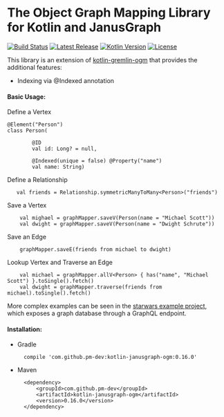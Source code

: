 # The Object Graph Mapping Library for Kotlin and JanusGraph

[![Build Status](https://travis-ci.org/pm-dev/kotlin-gremlin-ogm.svg?branch=master)](https://travis-ci.org/pm-dev/kotlin-gremlin-ogm)
[![Latest Release](https://img.shields.io/maven-metadata/v/http/central.maven.org/maven2/com/github/pm-dev/kotlin-janusgraph-ogm/maven-metadata.xml.svg)](http://central.maven.org/maven2/com/github/pm-dev/kotlin-janusgraph-ogm/)
[![Kotlin Version](https://img.shields.io/badge/kotlin-1.2.51-blue.svg)](http://kotlinlang.org/)
[![License](https://img.shields.io/badge/License-Apache%202.0-blue.svg)](http://www.apache.org/licenses/LICENSE-2.0)

This library is an extension of [kotlin-gremlin-ogm](https://github.com/pm-dev/kotlin-gremlin-ogm) that provides the
additional features:

- Indexing via @Indexed annotation


#### Basic Usage:

Define a Vertex

    @Element("Person")
    class Person(
    
            @ID
            val id: Long? = null,
               
            @Indexed(unique = false) @Property("name")
            val name: String)
    
Define a Relationship

       val friends = Relationship.symmetricManyToMany<Person>("friends")

Save a Vertex

        val mighael = graphMapper.saveV(Person(name = "Michael Scott"))
        val dwight = graphMapper.saveV(Person(name = "Dwight Schrute"))
        
Save an Edge

        graphMapper.saveE(friends from michael to dwight)
        
Lookup Vertex and Traverse an Edge

        val michael = graphMapper.allV<Person> { has("name", "Michael Scott") }.toSingle().fetch()      
        val dwight = graphMapper.traverse(friends from michael).toSingle().fetch()

More complex examples can be seen in the [starwars example project](https://github.com/pm-dev/kotlin-gremlin-ogm/tree/master/example/src/main/kotlin/starwars), 
which exposes a graph database through a GraphQL endpoint.


#### Installation:

- Gradle
        
        compile 'com.github.pm-dev:kotlin-janusgraph-ogm:0.16.0'

- Maven

        <dependency>
            <groupId>com.github.pm-dev</groupId>
            <artifactId>kotlin-janusgraph-ogm</artifactId>
            <version>0.16.0</version>
        </dependency>
